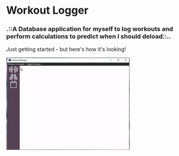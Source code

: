 # Workout Logger

### .::A Database application for myself to log workouts and perform calculations to predict when I should deload::..

Just getting started - but here's how it's looking!

![Demo](Workout_InProgress.gif)
